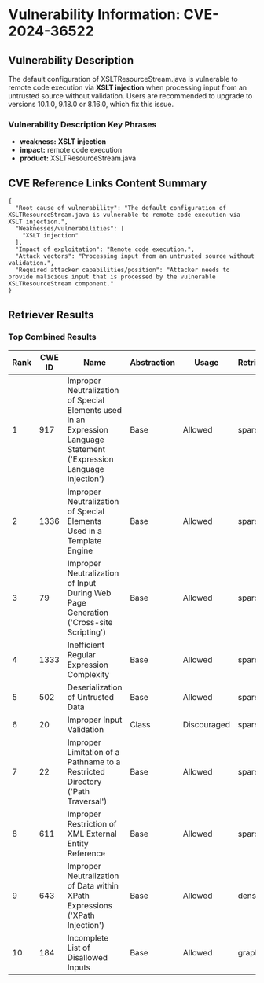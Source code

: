 # Vulnerability Information: CVE-2024-36522

## Vulnerability Description
The default configuration of XSLTResourceStream.java is vulnerable to remote code execution via **XSLT injection** when processing input from an untrusted source without validation. Users are recommended to upgrade to versions 10.1.0, 9.18.0 or 8.16.0, which fix this issue.

### Vulnerability Description Key Phrases
- **weakness:** **XSLT injection**
- **impact:** remote code execution
- **product:** XSLTResourceStream.java

## CVE Reference Links Content Summary
```
{
  "Root cause of vulnerability": "The default configuration of XSLTResourceStream.java is vulnerable to remote code execution via XSLT injection.",
  "Weaknesses/vulnerabilities": [
    "XSLT injection"
  ],
  "Impact of exploitation": "Remote code execution.",
  "Attack vectors": "Processing input from an untrusted source without validation.",
  "Required attacker capabilities/position": "Attacker needs to provide malicious input that is processed by the vulnerable XSLTResourceStream component."
}
```

## Retriever Results

### Top Combined Results

| Rank | CWE ID | Name | Abstraction | Usage  | Retrievers | Individual Scores |
|------|--------|------|-------------|-------|------------|-------------------|
| 1 | 917 | Improper Neutralization of Special Elements used in an Expression Language Statement ('Expression Language Injection') | Base | Allowed | sparse | 0.246 |
| 2 | 1336 | Improper Neutralization of Special Elements Used in a Template Engine | Base | Allowed | sparse | 0.242 |
| 3 | 79 | Improper Neutralization of Input During Web Page Generation ('Cross-site Scripting') | Base | Allowed | sparse | 0.239 |
| 4 | 1333 | Inefficient Regular Expression Complexity | Base | Allowed | sparse | 0.236 |
| 5 | 502 | Deserialization of Untrusted Data | Base | Allowed | sparse | 0.235 |
| 6 | 20 | Improper Input Validation | Class | Discouraged | sparse | 0.234 |
| 7 | 22 | Improper Limitation of a Pathname to a Restricted Directory ('Path Traversal') | Base | Allowed | sparse | 0.231 |
| 8 | 611 | Improper Restriction of XML External Entity Reference | Base | Allowed | sparse | 0.231 |
| 9 | 643 | Improper Neutralization of Data within XPath Expressions ('XPath Injection') | Base | Allowed | dense | 0.522 |
| 10 | 184 | Incomplete List of Disallowed Inputs | Base | Allowed | graph | 0.002 |

